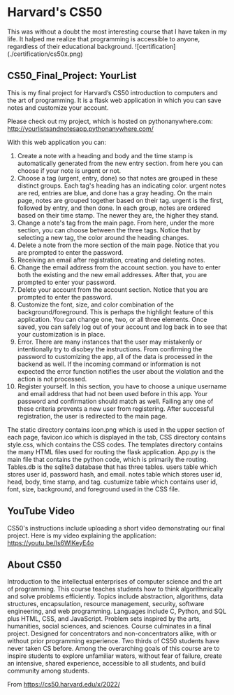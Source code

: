 # Harvard's CS50
This was without a doubt the most interesting course that I have taken in my life. It halped me realize that programming is accessible to anyone, regardless of their educational background.
![certification] (./certification/cs50x.png)

## CS50_Final_Project: YourList

This is my final project for Harvard’s CS50 introduction to computers and the art of programming. 
It is a flask web application in which you can save notes and customize your account.


Please check out my project, which is hosted on pythonanywhere.com: http://yourlistsandnotesapp.pythonanywhere.com/


With this web application you can:

1. Create a note with a heading and body and the time stamp is automatically generated from the new entry section. 
from here you can choose if your note is urgent or not. 
2. Choose a tag (urgent, entry, done) so that notes are grouped in these distinct groups. Each tag's heading has an indicating color. urgent notes are red, entries are blue, and done has a gray heading. On the main page, notes are grouped together based on their tag. urgent is the first, followed by entry, and then done. In each group, notes are ordered based on their time stamp. The newer they are, the higher they stand. 
3. Change a note's tag from the main page. From here, under the more section, you can choose between the three tags. Notice that by selecting a new tag, the color around the heading changes.
4. Delete a note from the more section of the main page. Notice that you are prompted to enter the password.
5. Receiving an email after registration, creating and deleting notes. 
6. Change the email address from the account section. you have to enter both the existing and the new email addresses. After that, you are prompted to enter your password.
7. Delete your account from the account section. Notice that you are prompted to enter the password.
8. Customize the font, size, and color combination of the background/foreground. This is perhaps the highlight feature of this application. You can change one, two, or all three elements. Once saved, you can safely log out of your account and log back in to see that your customization is in place. 
9. Error. There are many instances that the user may mistakenly or intentionally try to disobey the instructions. From confirming the password to customizing the app, all of the data is processed in the backend as well. If the incoming command or information is not expected the error function notifies the user about the violation and the action is not processed.
10. Register yourself. In this section, you have to choose a unique username and email address that had not been used before in this app. Your password and confirmation should match as well. Failing any one of these criteria prevents a new user from registering. After successful registration, the user is redirected to the main page.


The static directory contains icon.png which is used in the upper section of each page, favicon.ico which is displayed in the tab, CSS directory contains style.css, which contains the CSS codes. 
The templates directory contains the many HTML files used for routing the flask application.
App.py is the main file that contains the python code, which is primarily the routing.
Tables.db is the sqlite3 database that has three tables. users table which stores user id, password hash, and email. notes table which stores user id, head, body, time stamp, and tag. custumize table which contains user id, font, size, background, and foreground used in the CSS file.


## YouTube Video

CS50's instructions include uploading a short video demonstrating our final project.
Here is my video explaining the application: https://youtu.be/Is6WlKeyE4o


## About CS50

Introduction to the intellectual enterprises of computer science and the art of programming. This course teaches students how to think algorithmically and solve problems efficiently. Topics include abstraction, algorithms, data structures, encapsulation, resource management, security, software engineering, and web programming. Languages include C, Python, and SQL plus HTML, CSS, and JavaScript. Problem sets inspired by the arts, humanities, social sciences, and sciences. Course culminates in a final project. Designed for concentrators and non-concentrators alike, with or without prior programming experience. Two thirds of CS50 students have never taken CS before. Among the overarching goals of this course are to inspire students to explore unfamiliar waters, without fear of failure, create an intensive, shared experience, accessible to all students, and build community among students.

From https://cs50.harvard.edu/x/2022/